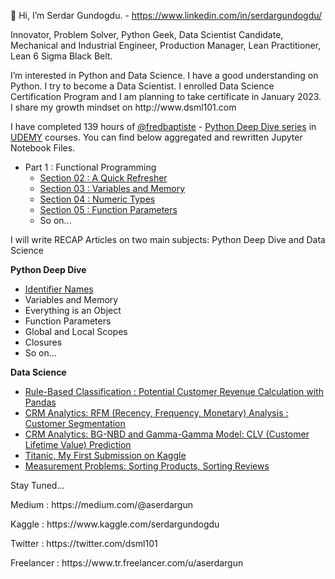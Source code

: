 👋 Hi, I’m Serdar Gundogdu. - https://www.linkedin.com/in/serdargundogdu/
<p>Innovator, Problem Solver, Python Geek, Data Scientist Candidate, Mechanical and Industrial Engineer, Production Manager, Lean Practitioner, Lean 6 Sigma Black Belt.
<p>I’m interested in Python and Data Science. I have a good understanding on Python. I try to become a Data Scientist. I enrolled Data Science Certification Program and I am planning to take certificate in January 2023. I share my growth mindset on http://www.dsml101.com 

I have completed 139 hours of [@fredbaptiste](https://github.com/fbaptiste) - [Python Deep Dive series](https://github.com/aserdargun/python-deepdive) in [UDEMY](https://www.udemy.com/courses/search/?src=ukw&q=%22fred+baptiste%22) courses. You can find below aggregated and rewritten Jupyter Notebook Files.
  * Part 1 : Functional Programming 
    * [Section 02 : A Quick Refresher](https://github.com/aserdargun/DSML101/blob/main/python/Part_1_Section_02_A_Quick_Refresher.ipynb)
    * [Section 03 : Variables and Memory](https://github.com/aserdargun/DSML101/blob/main/python/Part_1_Section_03_Variables_and_Memory.ipynb)
    * [Section 04 : Numeric Types](https://github.com/aserdargun/DSML101/blob/main/python/Part_1_Section_04_Numeric_Types.ipynb)
    * [Section 05 : Function Parameters](https://github.com/aserdargun/DSML101/blob/main/python/Part_1_Section_05_Function_Parameters.ipynb)
    * So on...
<p>I will write RECAP Articles on two main subjects: Python Deep Dive and Data Science
<p> <b>Python Deep Dive</b>
  
  * [Identifier Names](https://medium.com/@aserdargun/python-deep-dive-identifier-names-92ec00a35b0a)
  * Variables and Memory
  * Everything is an Object
  * Function Parameters
  * Global and Local Scopes
  * Closures
  * So on...
<p> <b>Data Science</b>
    
  * [Rule-Based Classification : Potential Customer Revenue Calculation with Pandas](https://medium.com/@aserdargun/data-science-rule-based-classification-potential-customer-revenue-calculation-with-pandas-most-593b3ad5602)
  * [CRM Analytics: RFM (Recency, Frequency, Monetary) Analysis : Customer Segmentation](https://www.kaggle.com/code/serdargundogdu/rfm-analysis-customer-segmentation)
  * [CRM Analytics: BG-NBD and Gamma-Gamma Model: CLV (Customer Lifetime Value) Prediction](https://www.kaggle.com/code/serdargundogdu/bg-nbd-and-gamma-gamma-model-clv-prediction)
  * [Titanic, My First Submission on Kaggle](https://www.kaggle.com/code/serdargundogdu/my-first-submission-titanic)
  * [Measurement Problems: Sorting Products, Sorting Reviews](https://medium.com/@aserdargun/measurement-problems-rating-products-sorting-products-sorting-reviews-9f6567f85f8d)
<p>Stay Tuned...
 
<p>Medium : https://medium.com/@aserdargun
<p>Kaggle : https://www.kaggle.com/serdargundogdu
<p>Twitter : https://twitter.com/dsml101
<p>Freelancer : https://www.tr.freelancer.com/u/aserdargun
<!---
aserdargun/aserdargun is a ✨ special ✨ repository because its `README.md` (this file) appears on your GitHub profile.
You can click the Preview link to take a look at your changes.
--->

